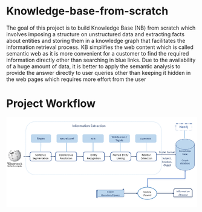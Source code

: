 # Knowledge-base-from-scratch

The goal of this project is to build Knowledge Base (NB) from scratch which involves imposing a structure on
unstructured data and extracting facts about entities and storing them in a knowledge graph that facilitates the
information retrieval process. KB simplifies the web content which is called semantic web as it is more convenient for a customer to find
the required information directly other than searching in blue links. Due to the availability of a huge amount of
data, it is better to apply the semantic analysis to provide the answer directly to user queries other than keeping it
hidden in the web pages which requires more effort from the user

# Project Workflow


<img src="img\power-of-knowledge.png" /> 


